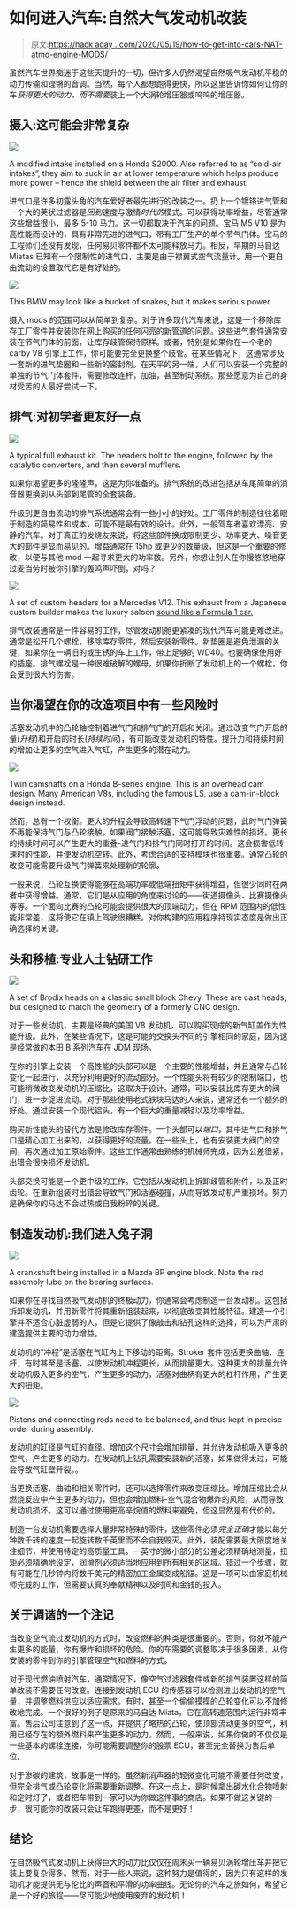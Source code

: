 # 如何进入汽车:自然大气发动机改装

> 原文:[https://hack aday . com/2020/05/19/how-to-get-into-cars-NAT-atmo-engine-MODS/](https://hackaday.com/2020/05/19/how-to-get-into-cars-nat-atmo-engine-mods/)

虽然汽车世界痴迷于这些天提升的一切，但许多人仍然渴望自然吸气发动机平稳的动力传输和铿锵的音调。当然，每个人都想跑得更快，所以这里告诉你如何让你的车*获得更大的动力，而不需要*装上一个大涡轮增压器或呜呜的增压器。

## 摄入:这可能会非常复杂

![](../Images/fd4a9cb758dff629c72d9b5582148574.png)

A modified intake installed on a Honda S2000\. Also referred to as “cold-air intakes”, they aim to suck in air at lower temperature which helps produce more power – hence the shield between the air filter and exhaust.

进气口是许多初露头角的汽车爱好者最先进行的改装之一。扔上一个镀铬进气管和一个大的荚状过滤器是*回到*速度与激情*时代的*模式。可以获得功率增益，尽管通常这些增益很小，最多 5-10 马力。这一切都取决于汽车的问题。宝马 M5 V10 是为高性能而设计的，具有非常先进的进气口，带有工厂生产的单个节气门体。宝马的工程师们还没有发现，任何易贝零件都不太可能释放马力。相反，早期的马自达 Miatas 已知有一个限制性的进气口，主要是由于襟翼式空气流量计。用一个更自由流动的设置取代它是有好处的。

![](../Images/b7a5fa92da0744390160e9f8b4080b6c.png)

This BMW may look like a bucket of snakes, but it makes serious power.

摄入 mods 的范围可以从简单到复杂。对于许多现代汽车来说，这是一个移除库存工厂零件并安装你在网上购买的任何闪亮的新管道的问题。这些进气套件通常安装在节气门体的前面，让库存歧管保持原样。或者，特别是如果你在一个老的 carby V8 引擎上工作，你可能要完全更换整个歧管。在某些情况下，这通常涉及一套新的进气垫圈和一些新的密封剂。在天平的另一端，人们可以安装一个完整的单独的节气门体套件，需要修改连杆，加油，甚至制动系统。那些愿意为自己的身材受苦的人最好尝试一下。

## 排气:对初学者更友好一点

![](../Images/2da1ee0467e6b65de52aecdb6286b505.png)

A typical full exhaust kit. The headers bolt to the engine, followed by the catalytic converters, and then several mufflers.

如果你渴望更多的隆隆声，这是为你准备的。排气系统的改进包括从车尾简单的消音器更换到从头部到尾管的全套装备。

升级到更自由流动的排气系统通常会有一些小小的好处。工厂零件的制造往往着眼于制造的简易性和成本，可能不是最有效的设计。此外，一般驾车者喜欢漂亮、安静的汽车。对于真正的发烧友来说，将这些部件换成限制更少、功率更大、噪音更大的部件是显而易见的。增益通常在 15hp 或更少的数量级，但这是一个重要的修改，以便与其他 mod 一起寻求更大的功率数。另外，你想让别人在你慢悠悠地穿过麦当劳时被你引擎的轰鸣声吓倒，对吗？

![](../Images/c6fbfb41609cceb9c9693ae9a59b5556.png)

A set of custom headers for a Mercedes V12\. This exhaust from a Japanese custom builder makes the luxury saloon [sound like a Formula 1 car.](https://www.youtube.com/watch?v=9zZcAJ-NEKo)

排气改装通常是一件容易的工作，尽管发动机舱更紧凑的现代汽车可能更难改进。通常是松开几个螺栓，移除库存零件，然后安装新零件。新垫圈是避免泄漏的关键，如果你在一辆旧的或生锈的车上工作，带上足够的 WD40。也要确保使用好的插座。排气螺栓是一种很难破解的螺母，如果你折断了发动机上的一个螺栓，你会受到很大的伤害。

## 当你渴望在你的改造项目中有一些风险时

活塞发动机中的凸轮轴控制着进气门和排气门的开启和关闭。通过改变气门开启的量(*升程*)和开启的时长(*持续时间*)，有可能改变发动机的特性。提升力和持续时间的增加让更多的空气进入气缸，产生更多的潜在动力。

![](../Images/b889d3335c3f87afd324726d5380908e.png)

Twin camshafts on a Honda B-series engine. This is an overhead cam design. Many American V8s, including the famous LS, use a cam-in-block design instead.

然而，总有一个权衡。更大的升程会导致高转速下气门浮动的问题，此时气门弹簧不再能保持气门与凸轮接触。如果阀门接触活塞，这可能导致灾难性的损坏。更长的持续时间可以产生更大的重叠-进气门和排气门同时打开的时间。这会损害低转速时的性能，并使发动机空转。此外，考虑合适的支持模块也很重要。通常凸轮的改变可能需要升级气门弹簧来处理新的轮廓。

一般来说，凸轮互换使得能够在高端功率或低端扭矩中获得增益，但很少同时在两者中获得增益。通常，它们是从应用的角度来讨论的——街道摄像头、比赛摄像头等等。一个面向比赛的凸轮可能会提供很大的顶端动力，但在 RPM 范围内的低性能非常差，这将使它在镇上驾驶很糟糕。对你构建的应用程序持现实态度是做出正确选择的关键。

## 头和移植:专业人士钻研工作

![](../Images/3c981075fbf7f24e095598068300b05a.png)

A set of Brodix heads on a classic small block Chevy. These are cast heads, but designed to match the geometry of a formerly CNC design.

对于一些发动机，主要是经典的美国 V8 发动机，可以购买现成的新气缸盖作为性能升级。此外，在某些情况下，这是可能的交换头不同的引擎相同的家庭，因为这是经常做的本田 B 系列汽车在 JDM 现场。

在你的引擎上安装一个高性能的头部可以是一个主要的性能增益，并且通常与凸轮变化一起进行，以充分利用更好的流动部分。一个性能头将有较少的限制端口，也可能稍微改变发动机的压缩比，这取决于设计。通常，可以安装比库存更大的阀门，进一步促进流动。对于那些使用老式铁块马达的人来说，通常还有一个额外的好处。通过安装一个现代铝头，有一个巨大的重量减轻以及功率增益。

购买新性能头的替代方法是修改库存零件。一个头部可以*端口*，其中进气口和排气口是精心加工出来的，以获得更好的流量。在一些头上，也有安装更大阀门的空间，再次通过加工原始零件。这些工作通常由熟练的机械师完成，因为公差很紧，出错会很快损坏发动机。

头部交换可能是一个更中级的工作。它包括从发动机上拆卸歧管和附件，以及正时齿轮。在重新组装时出错会导致气门和活塞碰撞，从而导致发动机严重损坏。努力是确保你的马达不会过热或自我粉碎的关键。

## 制造发动机:我们进入兔子洞

![](../Images/1206298c323d7c8f3f3e038ffdf86be4.png)

A crankshaft being installed in a Mazda BP engine block. Note the red assembly lube on the bearing surfaces.

如果你在寻找自然吸气发动机的终极动力，你通常会考虑制造一台发动机。这包括拆卸发动机，并用新零件将其重新组装起来，以彻底改变其性能特征。建造一个引擎并不适合心脏虚弱的人，但是它提供了像敲击和钻孔这样的选择，可以为严肃的建造提供主要的动力增益。

发动机的“冲程”是活塞在气缸内上下移动的距离。Stroker 套件包括更换曲轴、连杆，有时甚至是活塞，以使发动机冲程更长，从而排量更大。这种更大的排量允许发动机吸入更多的空气，产生更多的动力，活塞对曲柄有更大的杠杆作用，产生更大的扭矩。

![](../Images/b2e0ca2f8a8e6b6d742165593484ab5b.png)

Pistons and connecting rods need to be balanced, and thus kept in precise order during assembly.

发动机的缸径是气缸的直径。增加这个尺寸会增加排量，并允许发动机吸入更多的空气，产生更多的动力。在发动机上钻孔需要安装新的活塞，如果做得太过，可能会导致气缸壁开裂。。

当更换活塞、曲轴和相关零件时，还可以选择零件来改变压缩比。增加压缩比会从燃烧反应中产生更多的动力，但也会增加燃料-空气混合物爆炸的风险，从而导致发动机损坏。这可以通过使用更高辛烷值的燃料来避免，但这显然是有代价的。

制造一台发动机需要选择大量非常特殊的零件，这些零件必须*完全正确*才能以每分钟数千转的速度一起旋转数千英里而不会自我毁灭。此外，装配需要最大限度地关注细节，并使用特定的高质量工具。一英寸的微小部分的公差必须精确地测量，扭矩必须精确地设定，润滑剂必须适当地应用到所有相关的区域。错过一个步骤，就有可能在几秒钟内将数千美元的精密加工金属变成船锚。这是一项可以由家庭机械师完成的工作，但需要认真的奉献精神以及时间和金钱的投入。

## 关于调谐的一个注记

当改变空气流过发动机的方式时，改变燃料的种类是很重要的。否则，你就不能产生更多的能量，你有爆炸和损坏的危险。你的车需要的调整取决于很多因素，从你安装的零件到你的引擎管理空气和燃料的方式。

对于现代燃油喷射汽车，通常情况下，像空气过滤器套件或新的排气装置这样的简单改装不需要任何改变。连接到发动机 ECU 的传感器可以检测进出发动机的空气量，并调整燃料供应以适应需求。有时，甚至一个偷偷摸摸的凸轮变化可以不加修改地完成。一个很好的例子是原来的马自达 Miata，它在高转速范围内运行非常丰富。售后公司注意到了这一点，并提供了略热的凸轮，使顶部流动更多的空气，利用已经存在的额外燃料来产生更多的动力。然而，一般来说，如果你做的不仅仅是一些基本的螺栓连接，你可能需要调整你的股票 ECU，甚至完全替换为售后单位。

对于渗碳的建筑，故事是一样的。虽然新消声器的轻微变化可能不需要任何改变，但完全排气或凸轮变化将需要重新调整。在这一点上，是时候拿出碳水化合物喷射和定时灯了，或者把车带到一家可以为你做这件事的商店。如果不做这关键的一步，很可能你的改装只会让车跑得更差，而不是更好！

## 结论

在自然吸气式发动机上获得巨大的动力比仅仅在周末买一辆易贝涡轮增压车并把它装上要复杂得多。然而，对于一些人来说，这种努力是值得的，因为只有这样的发动机才能提供无与伦比的声音和平滑的功率曲线。无论你的汽车之旅如何，希望它是一个好的旅程——尽可能少地使用废弃的发动机！